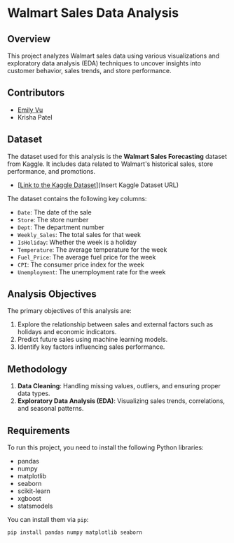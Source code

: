 # Walmart Sales Data Analysis

## Overview

This project analyzes Walmart sales data using various visualizations and exploratory data analysis (EDA) techniques to uncover insights into customer behavior, sales trends, and store performance. 

## Contributors

- [Emily Vu]([GitHub_Profile_Link](https://github.com/evu725))
- Krisha Patel

## Dataset

The dataset used for this analysis is the **Walmart Sales Forecasting** dataset from Kaggle. It includes data related to Walmart's historical sales, store performance, and promotions.

- [[Link to the Kaggle Dataset](https://www.kaggle.com/datasets/yasserh/walmart-dataset)](Insert Kaggle Dataset URL)

The dataset contains the following key columns:
- `Date`: The date of the sale
- `Store`: The store number
- `Dept`: The department number
- `Weekly_Sales`: The total sales for that week
- `IsHoliday`: Whether the week is a holiday
- `Temperature`: The average temperature for the week
- `Fuel_Price`: The average fuel price for the week
- `CPI`: The consumer price index for the week
- `Unemployment`: The unemployment rate for the week

## Analysis Objectives

The primary objectives of this analysis are:
1. Explore the relationship between sales and external factors such as holidays and economic indicators.
2. Predict future sales using machine learning models.
3. Identify key factors influencing sales performance.

## Methodology

1. **Data Cleaning**: Handling missing values, outliers, and ensuring proper data types.
2. **Exploratory Data Analysis (EDA)**: Visualizing sales trends, correlations, and seasonal patterns.

## Requirements

To run this project, you need to install the following Python libraries:
- pandas
- numpy
- matplotlib
- seaborn
- scikit-learn
- xgboost
- statsmodels

You can install them via `pip`:

```bash
pip install pandas numpy matplotlib seaborn
